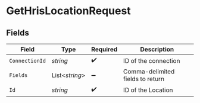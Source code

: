 # GetHrisLocationRequest


## Fields

| Field                            | Type                             | Required                         | Description                      |
| -------------------------------- | -------------------------------- | -------------------------------- | -------------------------------- |
| `ConnectionId`                   | *string*                         | :heavy_check_mark:               | ID of the connection             |
| `Fields`                         | List<*string*>                   | :heavy_minus_sign:               | Comma-delimited fields to return |
| `Id`                             | *string*                         | :heavy_check_mark:               | ID of the Location               |